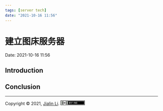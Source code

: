 ```yaml
---
tags: [server tech]
date: "2021-10-16 11:56"
---
```

# 建立图床服务器
Date:  2021-10-16 11:56

##  Introduction





## Conclusion


---
Copyright © 2021, [Jialin Li](https://github.com/keyskull).  [![Copyright](80x15.png)](/LICENSE)